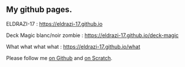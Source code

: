 <h2>My github pages.</h2>

ELDRAZI-17 :
https://eldrazi-17.github.io

Deck Magic blanc/noir zombie :
https://eldrazi-17.github.io/deck-magic

What what what what :
https://eldrazi-17.github.io/what

Please follow me <a href="https://github.com/ELDRAZI-17">on Github</a> and <a href="https://scratch.mit.edu/users/ELDRAZI-17/">on Scratch</a>.
